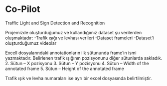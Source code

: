# Co-Pilot
Traffic Light and Sign Detection and Recognition

Projemizde oluşturduğumuz ve kullandığımız dataset şu verilerden oluşmaktadır:
-Trafik ışığı ve levhası verileri
-Dataset frameleri
-Dataset’i oluşturduğumuz videolar

Excell dosyalarındaki annotationların ilk sütununda frame’in ismi yazmaktadır. Belirlenen trafik ışığının pozisyonunu diğer sütunlarda sakladık.
2. Sütun – X pozisyonu
3. Sütun – Y pozisyonu
4. Sütun – Width of the annotated frame
5. Sütun – Height of the annotated frame

Trafik ışık ve levha numaraları ise ayrı bir excel dosyasında belirtilmiştir. 
